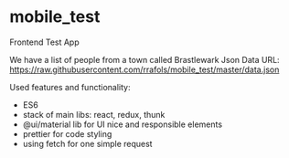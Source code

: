 # mobile_test
Frontend Test App

We have a list of people from a town called Brastlewark
Json Data URL: https://raw.githubusercontent.com/rrafols/mobile_test/master/data.json

Used features and functionality:
- ES6
- stack of main libs: react, redux, thunk
- @ui/material lib for UI nice and responsible elements
- prettier for code styling
- using fetch for one simple request